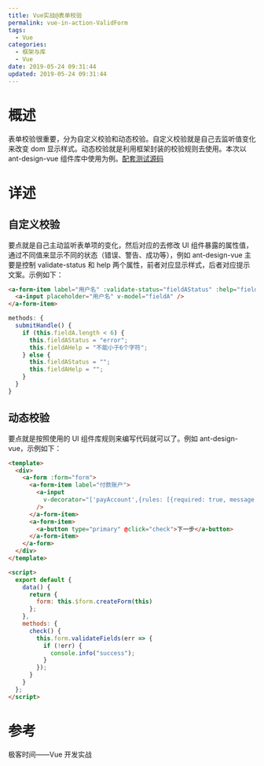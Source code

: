 ```yaml
---
title: Vue实战@表单校验
permalink: vue-in-action-ValidForm
tags:
  - Vue
categories:
  - 框架与库
  - Vue
date: 2019-05-24 09:31:44
updated: 2019-05-24 09:31:44
---
```


# 概述

表单校验很重要，分为自定义校验和动态校验。自定义校验就是自己去监听值变化来改变 dom 显示样式。动态校验就是利用框架封装的校验规则去使用。本次以 ant-design-vue 组件库中使用为例。[配套测试源码](https://github.com/jovysun/Vue-my-pro)

<!-- more -->

# 详述

## 自定义校验

要点就是自己主动监听表单项的变化，然后对应的去修改 UI 组件暴露的属性值，通过不同值来显示不同的状态（错误、警告、成功等），例如 ant-design-vue 主要是控制 validate-status 和 help 两个属性，前者对应显示样式，后者对应提示文案。示例如下：

```html
<a-form-item label="用户名" :validate-status="fieldAStatus" :help="fieldAHelp">
  <a-input placeholder="用户名" v-model="fieldA" />
</a-form-item>
```

```js
methods: {
  submitHandle() {
    if (this.fieldA.length < 6) {
      this.fieldAStatus = "error";
      this.fieldAHelp = "不能小于6个字符";
    } else {
      this.fieldAStatus = "";
      this.fieldAHelp = "";
    }
  }
}
```

## 动态校验

要点就是按照使用的 UI 组件库规则来编写代码就可以了。例如 ant-design-vue，示例如下：

```html
<template>
  <div>
    <a-form :form="form">
      <a-form-item label="付款账户">
        <a-input
          v-decorator="['payAccount',{rules: [{required: true, message: '请输入付款账号'}]}]"
        />
      </a-form-item>
      <a-form-item>
        <a-button type="primary" @click="check">下一步</a-button>
      </a-form-item>
    </a-form>
  </div>
</template>

<script>
  export default {
    data() {
      return {
        form: this.$form.createForm(this)
      };
    },
    methods: {
      check() {
        this.form.validateFields(err => {
          if (!err) {
            console.info("success");
          }
        });
      }
    }
  };
</script>
```

# 参考

极客时间——Vue 开发实战
